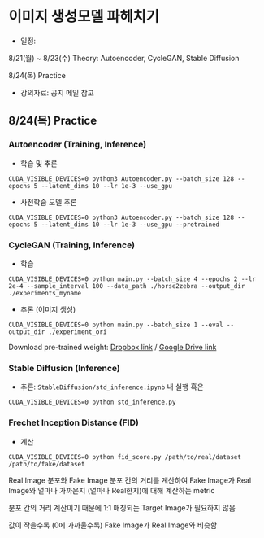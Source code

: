 # 이미지 생성모델 파헤치기

- 일정: 

8/21(월) ~ 8/23(수) Theory: Autoencoder, CycleGAN, Stable Diffusion

8/24(목) Practice

- 강의자료: 공지 메일 참고

## 8/24(목) Practice
### Autoencoder (Training, Inference)
- 학습 및 추론
```
CUDA_VISIBLE_DEVICES=0 python3 Autoencoder.py --batch_size 128 --epochs 5 --latent_dims 10 --lr 1e-3 --use_gpu
```
- 사전학습 모델 추론
```
CUDA_VISIBLE_DEVICES=0 python3 Autoencoder.py --batch_size 128 --epochs 5 --latent_dims 10 --lr 1e-3 --use_gpu --pretrained
```

### CycleGAN (Training, Inference)
- 학습
```
CUDA_VISIBLE_DEVICES=0 python main.py --batch_size 4 --epochs 2 --lr 2e-4 --sample_interval 100 --data_path ./horse2zebra --output_dir ./experiments_myname
```

- 추론 (이미지 생성)
```
CUDA_VISIBLE_DEVICES=0 python main.py --batch_size 1 --eval --output_dir ./experiment_ori
```

Download pre-trained weight:
[Dropbox link](https://www.dropbox.com/scl/fi/5z3ouo4wqgqdmew121hx5/checkpoint_latest.pth?rlkey=lmj57wahde84gdgfec2m9m8ct&dl=0) / 
[Google Drive link](https://drive.google.com/file/d/1e0ojGThhunYNNT7CKiAguU2W8ySk8Zs1/view?usp=sharing)
### Stable Diffusion (Inference)
- 추론: ```StableDiffusion/std_inference.ipynb``` 내 실행 혹은
```
CUDA_VISIBLE_DEVICES=0 python std_inference.py
```

### Frechet Inception Distance (FID)
- 계산
```
CUDA_VISIBLE_DEVICES=0 python fid_score.py /path/to/real/dataset /path/to/fake/dataset
```
Real Image 분포와 Fake Image 분포 간의 거리를 계산하여 Fake Image가 Real Image와 얼마나 가까운지 (얼마나 Real한지)에 대해 계산하는 metric

분포 간의 거리 계산이기 때문에 1:1 매칭되는 Target Image가 필요하지 않음

값이 작을수록 (0에 가까울수록) Fake Image가 Real Image와 비슷함
